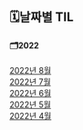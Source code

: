 ## 🗓날짜별 TIL
  #### 🗂2022
  [2022년 8월](../2022/202208.md)<br />
  [2022년 7월](../2022/202207.md)<br />
  [2022년 6월](../2022/202206.md)<br />
  [2022년 5월](../2022/202205.md)<br />
  [2022년 4월](../2022/202204.md)<br />